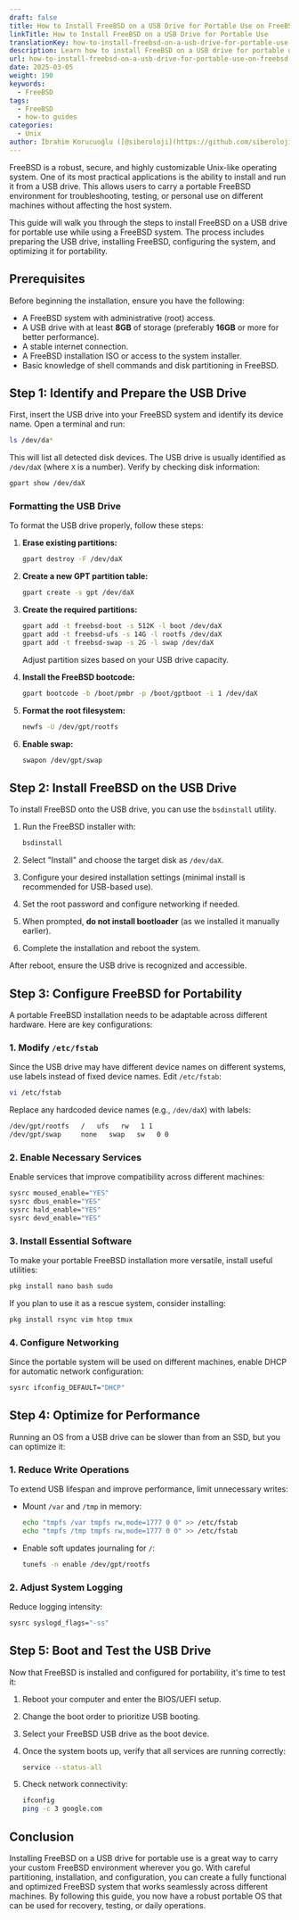 ```yaml
---
draft: false
title: How to Install FreeBSD on a USB Drive for Portable Use on FreeBSD
linkTitle: How to Install FreeBSD on a USB Drive for Portable Use
translationKey: how-to-install-freebsd-on-a-usb-drive-for-portable-use-on-freebsd-operating-system
description: Learn how to install FreeBSD on a USB drive for portable use on FreeBSD.
url: how-to-install-freebsd-on-a-usb-drive-for-portable-use-on-freebsd-operating-system
date: 2025-03-05
weight: 190
keywords:
  - FreeBSD
tags:
  - FreeBSD
  - how-to guides
categories:
  - Unix
author: İbrahim Korucuoğlu ([@siberoloji](https://github.com/siberoloji))
---
```

FreeBSD is a robust, secure, and highly customizable Unix-like operating system. One of its most practical applications is the ability to install and run it from a USB drive. This allows users to carry a portable FreeBSD environment for troubleshooting, testing, or personal use on different machines without affecting the host system.

This guide will walk you through the steps to install FreeBSD on a USB drive for portable use while using a FreeBSD system. The process includes preparing the USB drive, installing FreeBSD, configuring the system, and optimizing it for portability.

## Prerequisites

Before beginning the installation, ensure you have the following:

- A FreeBSD system with administrative (root) access.
- A USB drive with at least **8GB** of storage (preferably **16GB** or more for better performance).
- A stable internet connection.
- A FreeBSD installation ISO or access to the system installer.
- Basic knowledge of shell commands and disk partitioning in FreeBSD.

## Step 1: Identify and Prepare the USB Drive

First, insert the USB drive into your FreeBSD system and identify its device name. Open a terminal and run:

```sh
ls /dev/da*
```

This will list all detected disk devices. The USB drive is usually identified as `/dev/daX` (where `X` is a number). Verify by checking disk information:

```sh
gpart show /dev/daX
```

### Formatting the USB Drive

To format the USB drive properly, follow these steps:

1. **Erase existing partitions:**

   ```sh
   gpart destroy -F /dev/daX
   ```

2. **Create a new GPT partition table:**

   ```sh
   gpart create -s gpt /dev/daX
   ```

3. **Create the required partitions:**

   ```sh
   gpart add -t freebsd-boot -s 512K -l boot /dev/daX
   gpart add -t freebsd-ufs -s 14G -l rootfs /dev/daX
   gpart add -t freebsd-swap -s 2G -l swap /dev/daX
   ```

   Adjust partition sizes based on your USB drive capacity.

4. **Install the FreeBSD bootcode:**

   ```sh
   gpart bootcode -b /boot/pmbr -p /boot/gptboot -i 1 /dev/daX
   ```

5. **Format the root filesystem:**

   ```sh
   newfs -U /dev/gpt/rootfs
   ```

6. **Enable swap:**

   ```sh
   swapon /dev/gpt/swap
   ```

## Step 2: Install FreeBSD on the USB Drive

To install FreeBSD onto the USB drive, you can use the `bsdinstall` utility.

1. Run the FreeBSD installer with:

   ```sh
   bsdinstall
   ```

2. Select "Install" and choose the target disk as `/dev/daX`.
3. Configure your desired installation settings (minimal install is recommended for USB-based use).
4. Set the root password and configure networking if needed.
5. When prompted, **do not install bootloader** (as we installed it manually earlier).
6. Complete the installation and reboot the system.

After reboot, ensure the USB drive is recognized and accessible.

## Step 3: Configure FreeBSD for Portability

A portable FreeBSD installation needs to be adaptable across different hardware. Here are key configurations:

### 1. Modify `/etc/fstab`

Since the USB drive may have different device names on different systems, use labels instead of fixed device names. Edit `/etc/fstab`:

```sh
vi /etc/fstab
```

Replace any hardcoded device names (e.g., `/dev/daX`) with labels:

```sh
/dev/gpt/rootfs   /   ufs   rw   1 1
/dev/gpt/swap     none   swap   sw   0 0
```

### 2. Enable Necessary Services

Enable services that improve compatibility across different machines:

```sh
sysrc moused_enable="YES"
sysrc dbus_enable="YES"
sysrc hald_enable="YES"
sysrc devd_enable="YES"
```

### 3. Install Essential Software

To make your portable FreeBSD installation more versatile, install useful utilities:

```sh
pkg install nano bash sudo
```

If you plan to use it as a rescue system, consider installing:

```sh
pkg install rsync vim htop tmux
```

### 4. Configure Networking

Since the portable system will be used on different machines, enable DHCP for automatic network configuration:

```sh
sysrc ifconfig_DEFAULT="DHCP"
```

## Step 4: Optimize for Performance

Running an OS from a USB drive can be slower than from an SSD, but you can optimize it:

### 1. Reduce Write Operations

To extend USB lifespan and improve performance, limit unnecessary writes:

- Mount `/var` and `/tmp` in memory:

  ```sh
  echo "tmpfs /var tmpfs rw,mode=1777 0 0" >> /etc/fstab
  echo "tmpfs /tmp tmpfs rw,mode=1777 0 0" >> /etc/fstab
  ```

- Enable soft updates journaling for `/`:

  ```sh
  tunefs -n enable /dev/gpt/rootfs
  ```

### 2. Adjust System Logging

Reduce logging intensity:

```sh
sysrc syslogd_flags="-ss"
```

## Step 5: Boot and Test the USB Drive

Now that FreeBSD is installed and configured for portability, it's time to test it:

1. Reboot your computer and enter the BIOS/UEFI setup.
2. Change the boot order to prioritize USB booting.
3. Select your FreeBSD USB drive as the boot device.
4. Once the system boots up, verify that all services are running correctly:

   ```sh
   service --status-all
   ```

5. Check network connectivity:

   ```sh
   ifconfig
   ping -c 3 google.com
   ```

## Conclusion

Installing FreeBSD on a USB drive for portable use is a great way to carry your custom FreeBSD environment wherever you go. With careful partitioning, installation, and configuration, you can create a fully functional and optimized FreeBSD system that works seamlessly across different machines. By following this guide, you now have a robust portable OS that can be used for recovery, testing, or daily operations.
